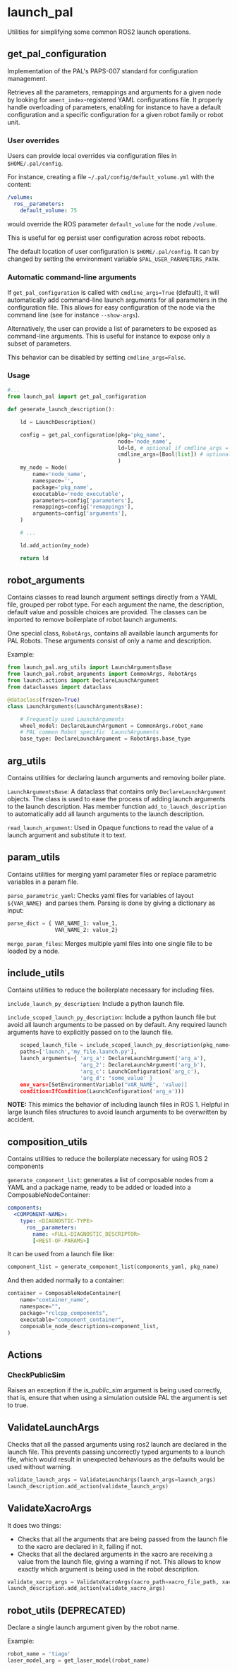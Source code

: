# launch_pal

Utilities for simplifying some common ROS2 launch operations.

## get_pal_configuration

Implementation of the PAL's PAPS-007 standard for configuration management.

Retrieves all the parameters, remappings and arguments for a given node by
looking for `ament_index`-registered YAML configurations file. It properly handle
overloading of parameters, enabling for instance to have a default configuration
and a specific configuration for a given robot family or robot unit.

### User overrides

Users can provide local overrides via configuration files in
`$HOME/.pal/config`.

For instance, creating a file `~/.pal/config/default_volume.yml` with the
content:

```yaml
/volume:
  ros__parameters:
    default_volume: 75
```

would override the ROS parameter `default_volume` for the node `/volume`.

This is useful for eg persist user configuration across robot reboots.

The default location of user configuration is `$HOME/.pal/config`. It can by
changed by setting the environment variable `$PAL_USER_PARAMETERS_PATH`.

### Automatic command-line arguments

If `get_pal_configuration` is called with `cmdline_args=True` (default), it will
automatically add command-line launch arguments for all parameters in the
configuration file. This allows for easy configuration of the node via the
command line (see for instance `--show-args`).

Alternatively, the user can provide a list of parameters to be exposed as
command-line arguments. This is useful for instance to expose only a subset of
parameters.

This behavior can be disabled by setting `cmdline_args=False`.

### Usage

```python
#...
from launch_pal import get_pal_configuration

def generate_launch_description():

    ld = LaunchDescription()

    config = get_pal_configuration(pkg='pkg_name',
                                   node='node_name', 
                                   ld=ld, # optional if cmdline_args = False
                                   cmdline_args=[Bool|list]) # optional, True by default
                                   )
    my_node = Node(
        name='node_name',
        namespace='',
        package='pkg_name',
        executable='node_executable',
        parameters=config['parameters'],
        remappings=config['remappings'],
        arguments=config['arguments'],
    )

    # ...

    ld.add_action(my_node)

    return ld
```

## robot_arguments

Contains classes to read launch argument settings directly from a YAML file, grouped per robot type. For each argument the name, the description, default value and possible choices are provided. The classes can be imported to remove boilerplate of robot launch arguments. 

One special class, ```RobotArgs```, contains all available
launch arguments for PAL Robots. These arguments consist of only a name and description.

Example:

```python
from launch_pal.arg_utils import LaunchArgumentsBase
from launch_pal.robot_arguments import CommonArgs, RobotArgs
from launch.actions import DeclareLaunchArgument
from dataclasses import dataclass

@dataclass(frozen=True)
class LaunchArguments(LaunchArgumentsBase):

    # Frequently used LaunchArguments
    wheel_model: DeclareLaunchArgument = CommonArgs.robot_name
    # PAL common Robot specific  LaunchArguments
    base_type: DeclareLaunchArgument = RobotArgs.base_type
```

## arg_utils

Contains utilities for declaring launch arguments and removing boiler plate.

`LaunchArgumentsBase`: A dataclass that contains only `DeclareLaunchArgument` objects. The class is used to ease the process of adding launch arguments to the launch description. Has member function `add_to_launch_description` to automatically add all launch arguments to the launch description.

`read_launch_argument`: Used in Opaque functions to read the value of a launch argument and substitute it to text.

## param_utils

Contains utilities for merging yaml parameter files or replace parametric variables in a param file.

`parse_parametric_yaml`: Checks yaml files for variables of layout `${VAR_NAME} `and parses them. Parsing is done by giving a dictionary as input:

```python
parse_dict = { VAR_NAME_1: value_1,
               VAR_NAME_2: value_2}
```

`merge_param_files`: Merges multiple yaml files into one single file to be loaded by a node.

## include_utils

Contains utilities to reduce the boilerplate necessary for including files.

`include_launch_py_description`: Include a python launch file.

`include_scoped_launch_py_description`: Include a python launch file but avoid  all launch arguments to be passed on by default. Any required launch arguments have to explicitly passed on to the launch file.

```python
    scoped_launch_file = include_scoped_launch_py_description(pkg_name='my_pkg', 
    paths=['launch','my_file.launch.py'],
    launch_arguments={ 'arg_a': DeclareLaunchArgument('arg_a'),
                       'arg_2': DeclareLaunchArgument('arg_b'),
                       'arg_c': LaunchConfiguration('arg_c'),
                       'arg_d': "some_value' }
    env_vars=[SetEnvironmentVariable("VAR_NAME", 'value)]
    condition=IfCondition(LaunchConfiguration('arg_a')))
```

**NOTE:**
This mimics the behavior of including launch files in ROS 1. Helpful in large launch files structures to avoid launch arguments to be overwritten by accident.

## composition_utils

Contains utilities to reduce the boilerplate necessary for using ROS 2 components

`generate_component_list`: generates a list of composable nodes from a YAML and a package name, ready to be added or loaded into a ComposableNodeContainer:

```yaml
components:
  <COMPONENT-NAME>:
    type: <DIAGNOSTIC-TYPE>
      ros__parameters: 
        name: <FULL-DIAGNOSTIC_DESCRIPTOR>
        [<REST-OF-PARAMS>]
```

It can be used from a launch file like:

```python
component_list = generate_component_list(components_yaml, pkg_name)
```

And then added normally to a container:

```python
container = ComposableNodeContainer(
    name="container_name",
    namespace="",
    package="rclcpp_components",
    executable="component_container",
    composable_node_descriptions=component_list,
)
```

## Actions

### CheckPublicSim

Raises an exception if the *is_public_sim* argument is being used correctly, that is, ensure that when using a simulation outside PAL the argument is set to true. 

## ValidateLaunchArgs

Checks that all the passed arguments using ros2 launch are declared in the launch file. This prevents passing uncorrectly typed arguments to a launch file, which would result in unexpected behaviours as the defaults would be used without warning. 

```python
validate_launch_args = ValidateLaunchArgs(launch_args=launch_args)
launch_description.add_action(validate_launch_args)
```

## ValidateXacroArgs

It does two things: 

* Checks that all the arguments that are being passed from the launch file to the xacro are declared in it, failing if not. 
* Checks that all the declared arguments in the xacro are receiving a value from the launch file, giving a warning if not. This allows to know exactly which argument is being used in the robot description. 

```python
validate_xacro_args = ValidateXacroArgs(xacro_path=xacro_file_path, xacro_input_args=xacro_input_args)
launch_description.add_action(validate_xacro_args)
```

## robot_utils (DEPRECATED)

Declare a single launch argument given by the robot name.

Example:

```python
robot_name = 'tiago'
laser_model_arg = get_laser_model(robot_name)
```
